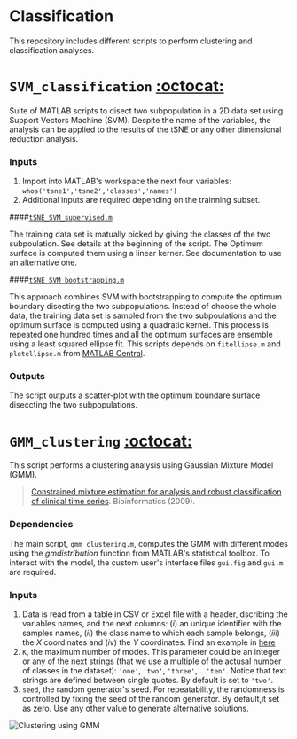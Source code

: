 Classification
==============

This repository includes different scripts to perform clustering and classification analyses.


# `SVM_classification` [:octocat:](https://github.com/mscastillo/Classification/tree/master/SVM_classification)

Suite of MATLAB scripts to disect two subpopulation in a 2D data set using Support Vectors Machine (SVM). Despite the name of the variables, the analysis can be applied to the results of the tSNE or any other dimensional reduction analysis.

### Inputs

1. Import into MATLAB's workspace the next four variables: `whos('tsne1','tsne2','classes','names')`
2. Additional inputs are required depending on the trainning subset.

 ####[`tSNE_SVM_supervised.m`](https://github.com/mscastillo/Classification/tree/master/SVM_classification)
 
 The training data set is matually picked by giving the classes of the two subpoulation. See details at the beginning of the script. The Optimum surface is computed them using a linear kerner. See documentation to use an alternative one.

 ####[`tSNE_SVM_bootstrapping.m`](https://github.com/mscastillo/Classification/tree/master/SVM_classification)
 
 This approach combines SVM with bootstrapping to compute the optimum boundary disecting the two subpopulations. Instead of choose the whole data, the training data set is sampled from the two subpoulations and the optimum surface is computed using a quadratic kernel. This process is repeated one hundred times and all the optimum surfaces are ensemble using a least squared ellipse fit. This scripts depends on `fitellipse.m` and `plotellipse.m` from [MATLAB Central](http://www.mathworks.com/matlabcentral/fileexchange/15125-fitellipse-m).

### Outputs

The script outputs a scatter-plot with the optimum boundare surface diseccting the two subpopulations.


# `GMM_clustering` [:octocat:](https://github.com/mscastillo/Classification/tree/master/GMM_clustering)

This script performs a clustering analysis using Gaussian Mixture Model (GMM).

> [Constrained mixture estimation for analysis and robust
classification of clinical time series](http://bioinformatics.oxfordjournals.org/content/25/12/i6). Bioinformatics (2009).

### Dependencies

The main script, `gmm_clustering.m`, computes the GMM with different modes using the *gmdistribution* function from MATLAB's statistical toolbox. To interact with the model, the custom user's interface files `gui.fig` and `gui.m` are required.

### Inputs 

1. Data is read from a table in CSV or Excel file with a header, dscribing the variables names, and the next columns: (*i*) an unique identifier with the samples names, (*ii*) the class name to which each sample belongs, (*iii*) the *X* coordinates and (*iv*) the *Y* coordinates. Find an example in [here](https://github.com/mscastillo/Classification/tree/master/Examples)
2. `K`, the maximum number of modes. This parameter could be an integer or any of the next strings (that we use a multiple of the actusal number of classes in the dataset): `'one'`, `'two'`, `'three'`, ...`'ten'`. Notice that text strings are defined between single quotes. By default is set to `'two'`.
3. `seed`, the random generator's seed. For repeatability, the randomness is controlled by fixing the seed of the random generator. By default,it set as zero. Use any other value to generate alternative solutions.

![Clustering using GMM](https://raw.githubusercontent.com/mscastillo/FSE/master/Examples/gmm_clustering.jpg)

